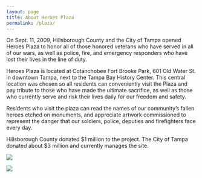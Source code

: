 ```yaml
---
layout: page
title: About Heroes Plaza
permalink: /plaza/
---
```


On Sept. 11, 2009, Hillsborough County and the City of Tampa opened Heroes Plaza to honor all of those honored veterans who have served in all of our wars, as well as police, fire, and emergency responders who have lost their lives in the line of duty.

Heroes Plaza is located at Cotanchobee Fort Brooke Park, 601 Old Water St. in downtown Tampa, next to the Tampa Bay History Center. This central location was chosen so all residents can conveniently visit the Plaza and pay tribute to those who have made the ultimate sacrifice, as well as those who currently serve and risk their lives daily for our freedom and safety.

Residents who visit the plaza can read the names of our community’s fallen heroes etched on monuments, and appreciate artwork commissioned to represent the danger that our soldiers, police, deputies and firefighters face every day.

Hillsborough County donated $1 million to the project. The City of Tampa donated about $3 million and currently manages the site.

<div class="row">
	<div class="col-sm-6">
		<p>
			<img src="{{ '/images/plaza_1.jpg' | prepend: site.baseurl }}" class="img-responsive center-block">
		</p>
	</div>
	<div class="col-sm-6">
		<p>
			<img src="{{ '/images/plaza_2.jpg' | prepend: site.baseurl }}" class="img-responsive center-block">
		</p>
	</div>
</div>
